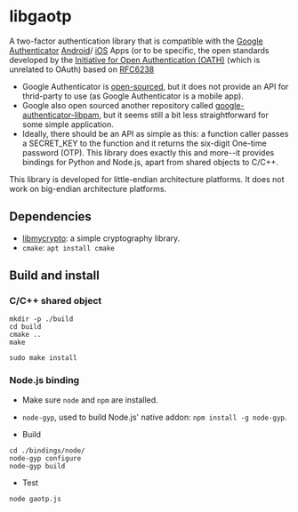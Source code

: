 # libgaotp

A two-factor authentication library that is compatible with the
[Google Authenticator](https://en.wikipedia.org/wiki/Google_Authenticator) 
[Android](https://play.google.com/store/apps/details?id=com.google.android.apps.authenticator2&hl=en&gl=US&pli=1)/
[iOS](https://apps.apple.com/us/app/google-authenticator/id388497605) Apps (or to be specific, the open
standards developed by the [Initiative for Open Authentication (OATH)](https://openauthentication.org/)
(which is unrelated to OAuth) based on [RFC6238](https://www.ietf.org/rfc/rfc6238.txt)
  * Google Authenticator is [open-sourced](https://github.com/google/google-authenticator), but it does not provide
  an API for thrid-party to use (as Google Authenticator is a mobile app).
  * Google also open sourced another repository called
  [google-authenticator-libpam](https://github.com/google/google-authenticator-libpam), but
  it seems still a bit less straightforward for some simple application.
  * Ideally, there should be an API as simple as this: a function caller passes a SECRET_KEY to the function and
  it returns the six-digit One-time password (OTP). This library does exactly this and more--it provides bindings for
  Python and Node.js, apart from shared objects to C/C++.

This library is developed for little-endian architecture platforms. 
It does not work on big-endian architecture platforms.

## Dependencies

* [libmycrypto](https://github.com/alex-lt-kong/libmycrypto): a simple cryptography library.
* `cmake`: `apt install cmake` 

## Build and install


### C/C++ shared object
```
mkdir -p ./build
cd build
cmake ..
make
```
```
sudo make install
```

### Node.js binding

* Make sure `node` and `npm` are installed.
* `node-gyp`, used to build Node.js' native addon: `npm install -g node-gyp`.

* Build
```
cd ./bindings/node/
node-gyp configure
node-gyp build
```

* Test
```
node gaotp.js
```
